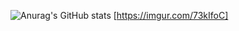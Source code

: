 ![Anurag's GitHub stats](https://github-readme-stats.vercel.app/api?username=pedrohcleal&show_icons=true&theme=dark&show_icons=true)
[https://imgur.com/73kIfoC]
